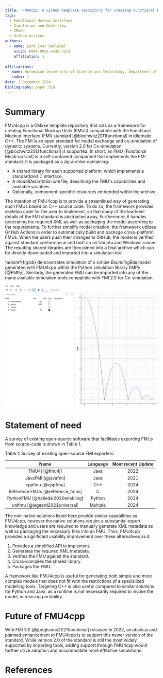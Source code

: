 ```yaml
---
title: 'FMU4cpp: A GitHub template repository for creating Functional Mockup Units in C++'
tags:
  - Functional Mockup Interface
  - Simulation and Modelling
  - CMake
  - GitHub Actions
authors:
  - name: Lars Ivar Hatledal
    orcid: 0000-0001-6436-7213
    affiliation: 1

affiliations:
 - name: Norwegian University of Science and Technology, Department of ICT and Natural Sciences, Norway
   index: 1
date: 2 December 2024
bibliography: paper.bib
---
```


# Summary

FMU4cpp is a CMake template repository that acts as a framework for creating 
Functional Mockup Units (FMUs) compatible with the Functional Mockup Interface (FMI) standard [@blochwitz2011functional]
in idiomatic C++. The FMI is an open standard for model exchange and co-simulation of dynamic systems. 
Currently, version 2.0 for Co-simulation [@blochwitz2012functional] is supported.
In short, an FMU (Functional Mock-up Unit) is a self-contained component that implements the FMI standard.
It is packaged as a zip archive containing:
- A shared library for each supported platform, which implements a standardized C interface.
- A *modelDescription.xml* file, describing the FMU's capabilities and available variables.
- Optionally, component-specific resources embedded within the archive.

The intention of FMU4cpp is to provide a streamlined way of generating such FMUs based on C++ source code.
To do so, the framework provides skeleton code for the user to implement, 
so that many of the low level details of the FMI standard is abstracted away. 
Furthermore, it handles generating the required XML as well as packaging the model according to the requirements. 
To further simplify model creation, the framework utilizes GitHub Actions in order to automatically build and 
package cross-platform FMUs.
When the users push their changes to GitHub, the model is verified against standard conformance and built 
on an Ubuntu and Windows runner. 
The resulting shared libraries are then joined into a final archive which can be directly downloaded and 
imported into a simulation tool.

\autoref{fig:bb} demonstrates simulation of a simple *BouncingBall* model generated with FMU4cpp within the Python simulation library FMPy [@FMPy].
Similarly, the generated FMU can be imported into any of the many available simulation tools compatible with FMI 2.0 for Co-simulation.

![Bouncing ball model created with FMU4cpp simulated with FMPy.\label{fig:bb}](figures/bouncing_ball.png)


# Statement of need

A survey of existing open-source software that facilitates exporting FMUs from source-code is shown in Table 1.

Table 1: Survey of existing open-source FMI exporters.

|               Name                | Language | Most recent Update |
|:---------------------------------:|:--------:|:------------------:|
|         FMU4j   [@fmu4j]          |   Java   |        2022        |
|        JavaFMI  [@javafmi]        |   Java   |        2021        |
|        cppfmu   [@cppfmu]         |   C++    |        2024        |
| Reference FMUs [@reference_fmus]  |    C     |        2024        |
| PythonFMU [@hatledal2020enabling] |  Python  |        2024        |
|  unifmu [@legaard2021universal]   | Multiple |        2024        |


The non-native solutions listed here provide similar capabilities as FMU4cpp,
however the native solutions require a substantial expert knowledge
and users are required to manually generate XML metadata as well as packaging the necessary files into an FMU.
Thus, FMU4cpp provides a significant usability improvement over these alternatives as it:
1. Provides a simplified API to implement. 
2. Generates the required XML metadata.
3. Verifies the FMU against the standard.
4. Cross-compiles the shared library.
5. Packages the FMU.

A framework like FMU4cpp is useful for generating both simple and more complex models that does not fit with the restrictions
of a specialized modelling tools. Targeting C++ is also useful compared to similar solutions for Python and Java,
as a runtime is not necessarily required to invoke the model, increasing portability.


# Future of FMU4cpp

With FMI 3.0 [@junghanns2021functional] released in 2022, an obvious and planned enhancement 
to FMU4cpp is to support this newer version of the standard. While version 2.0 of the standard is still the most widely supported by importing tools, 
adding support through FMU4cpp would further drive adoption and accommodate more effective simulations.

# References